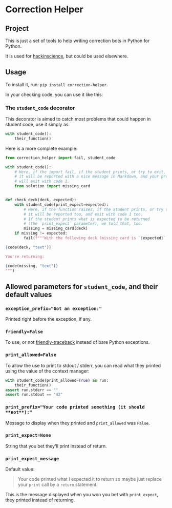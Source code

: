 # Correction Helper

## Project

This is just a set of tools to help writing correction bots in Python for Python.

It is used for [hackinscience](https://hackinscience.org), but could
be used elsewhere.


## Usage

To install it, run: `pip install correction-helper`.


In your checking code, you can use it like this:


### The `student_code` decorator

This decorator is aimed to catch most problems that could happen in
student code, use it simply as:

```python
with student_code():
    their_function()
```

Here is a more complete example:

```python
from correction_helper import fail, student_code

with student_code():
    # Here, if the import fail, if the student prints, or try to exit,
    # it will be reported with a nice message in Markdown, and your process
    # will exit with code 1.
    from solution import missing_card


def check_deck(deck, expected):
    with student_code(print_expect=expected):
        # Here, if the function raises, if the student prints, or try to exit,
        # it will be reported too, and exit with code 1 too.
        # If the student prints what is expected to be returned
        # (the `print_expect` parameter), we told that, too.
        missing = missing_card(deck)
    if missing != expected:
        fail(f"""With the following deck (missing card is `{expected}`):

{code(deck, "text")}

You're returning:

{code(missing, "text")}
""")
```


## Allowed parameters for `student_code`, and their default values

### `exception_prefix="Got an exception:"`

Printed right before the exception, if any.


### `friendly=False`

To use, or not
[friendly-traceback](https://github.com/aroberge/friendly-traceback/)
instead of bare Python exceptions.


### `print_allowed=False`

To allow the use to print to stdout / stderr, you can read what they
printed using the value of the context manager:

```python
with student_code(print_allowed=True) as run:
    their_function()
assert run.stderr == ""
assert run.stdout == "42"
```

### `print_prefix="Your code printed something (it should **not**):"`

Message to display when they printed and `print_allowed` was `False`.

### `print_expect=None`

String that you bet they'll print instead of return.

### `print_expect_message`

Default value:

> Your code printed what I expected it to return
> so maybe just replace your `print` call by a `return` statement.

This is the message displayed when you won you bet with
`print_expect`, they printed instead of returning.
